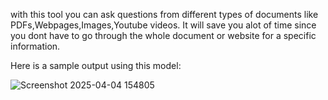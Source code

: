 with this tool you can ask questions from different types of documents like PDFs,Webpages,Images,Youtube videos.
It will save you alot of time since you dont have to go through the whole document or website for a specific information.

Here is a sample output using this model:

![Screenshot 2025-04-04 154805](https://github.com/user-attachments/assets/ff78c920-01a6-4e86-94cd-0bad311380d3)
